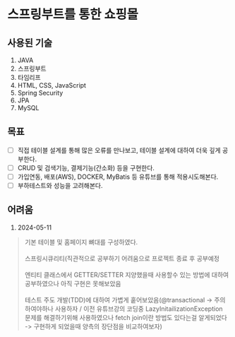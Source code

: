 # 스프링부트를 통한 쇼핑몰
## 사용된 기술
1. JAVA
2. 스프링부트
3. 타임리프
4. HTML, CSS, JavaScript
5. Spring Security
6. JPA
7. MySQL

## 목표
- [ ] 직접 테이블 설계를 통해 많은 오류를 만나보고, 테이블 설계에 대하여 더욱 깊게 공부한다.
- [ ] CRUD 및 검색기능, 결제기능(간소화) 등을 구현한다.
- [ ] 가입연동, 배포(AWS), DOCKER, MyBatis 등 유튜브를 통해 적용시도해본다.
- [ ] 부하테스트와 성능을 고려해본다.

## 어려움
1. 2024-05-11<br/>
> 기본 테이블 및 홈페이지 뼈대를 구성하였다.
> <br/><br/>
> 스프링시큐리티(직관적으로 공부하기 어려움으로 프로젝트 종료 후 공부예정
> <br/><br/>
> 엔티티 클래스에서 GETTER/SETTER 지양했을때 사용할수 있는 방법에 대하여
> 공부하였으나 아직 구현은 못해보았음
> <br/><br/>
> 테스트 주도 개발(TDD)에 대하여 가볍게 훝어보았음(@transactional -> 주의하여야하나 사용하자 / 
> 이전 유튜브강의 코딩중 LazyInitailizationException 문제를 해결하기위해 사용하였으나 
> fetch join이란 방법도 있다는걸 알게되었다 -> 구현하게 되었을때 양측의 장단점을 비교하여보자)